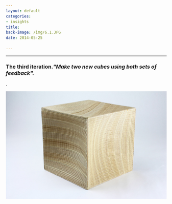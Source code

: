 ```yaml
---
layout: default
categories:
- insights
title: 
back-image: /img/6.1.JPG
date: 2014-05-25

---
```


<hr/>

<h3 class="col-md-8 col-md-offset-2 vcenter">The third iteration.<em>"Make two new cubes using both sets of feedback".</em></h3>

<p class="col-md-10 col-md-offset-1 justify"> .</p>

<p class="col-md-8 col-md-offset-2"><img class="img-responsive" src="/img/7.1.JPG" alt="Plywood Vortex"/></p>

